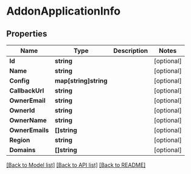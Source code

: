 # AddonApplicationInfo

## Properties

Name | Type | Description | Notes
------------ | ------------- | ------------- | -------------
**Id** | **string** |  | [optional] 
**Name** | **string** |  | [optional] 
**Config** | **map[string]string** |  | [optional] 
**CallbackUrl** | **string** |  | [optional] 
**OwnerEmail** | **string** |  | [optional] 
**OwnerId** | **string** |  | [optional] 
**OwnerName** | **string** |  | [optional] 
**OwnerEmails** | **[]string** |  | [optional] 
**Region** | **string** |  | [optional] 
**Domains** | **[]string** |  | [optional] 

[[Back to Model list]](../README.md#documentation-for-models) [[Back to API list]](../README.md#documentation-for-api-endpoints) [[Back to README]](../README.md)


